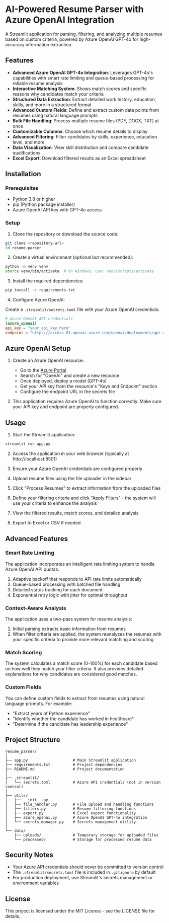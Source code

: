 # AI-Powered Resume Parser with Azure OpenAI Integration

A Streamlit application for parsing, filtering, and analyzing multiple resumes based on custom criteria, powered by Azure OpenAI GPT-4o for high-accuracy information extraction.

## Features

- **Advanced Azure OpenAI GPT-4o Integration**: Leverages GPT-4o's capabilities with smart rate limiting and queue-based processing for reliable resume analysis
- **Interactive Matching System**: Shows match scores and specific reasons why candidates match your criteria
- **Structured Data Extraction**: Extract detailed work history, education, skills, and more in a structured format
- **Advanced Custom Fields**: Define and extract custom data points from resumes using natural language prompts
- **Bulk File Handling**: Process multiple resume files (PDF, DOCX, TXT) at once
- **Customizable Columns**: Choose which resume details to display
- **Advanced Filtering**: Filter candidates by skills, experience, education level, and more
- **Data Visualization**: View skill distribution and compare candidate qualifications
- **Excel Export**: Download filtered results as an Excel spreadsheet

## Installation

### Prerequisites

- Python 3.8 or higher
- pip (Python package installer)
- Azure OpenAI API key with GPT-4o access

### Setup

1. Clone the repository or download the source code:

```bash
git clone <repository-url>
cd resume-parser
```

2. Create a virtual environment (optional but recommended):

```bash
python -m venv venv
source venv/bin/activate  # On Windows, use: venv\Scripts\activate
```

3. Install the required dependencies:

```bash
pip install -r requirements.txt
```

4. Configure Azure OpenAI:

Create a `.streamlit/secrets.toml` file with your Azure OpenAI credentials:

```toml
# Azure OpenAI API credentials
[azure_openai]
api_key = "your_api_key_here"
endpoint = "https://access-01.openai.azure.com/openai/deployments/gpt-4o/chat/completions?api-version=2024-08-01-preview"
```

## Azure OpenAI Setup

1. Create an Azure OpenAI resource:
   - Go to the [Azure Portal](https://portal.azure.com/)
   - Search for "OpenAI" and create a new resource
   - Once deployed, deploy a model (GPT-4o)
   - Get your API key from the resource's "Keys and Endpoint" section
   - Configure the endpoint URL in the secrets file

2. This application requires Azure OpenAI to function correctly. Make sure your API key and endpoint are properly configured.

## Usage

1. Start the Streamlit application:

```bash
streamlit run app.py
```

2. Access the application in your web browser (typically at http://localhost:8501)

3. Ensure your Azure OpenAI credentials are configured properly

4. Upload resume files using the file uploader in the sidebar

5. Click "Process Resumes" to extract information from the uploaded files

6. Define your filtering criteria and click "Apply Filters" - the system will use your criteria to enhance the analysis

7. View the filtered results, match scores, and detailed analysis

8. Export to Excel or CSV if needed

## Advanced Features

### Smart Rate Limiting

The application incorporates an intelligent rate limiting system to handle Azure OpenAI API quotas:

1. Adaptive backoff that responds to API rate limits automatically
2. Queue-based processing with batched file handling
3. Detailed status tracking for each document
4. Exponential retry logic with jitter for optimal throughput

### Context-Aware Analysis

The application uses a two-pass system for resume analysis:

1. Initial parsing extracts basic information from resumes
2. When filter criteria are applied, the system reanalyzes the resumes with your specific criteria to provide more relevant matching and scoring

### Match Scoring

The system calculates a match score (0-100%) for each candidate based on how well they match your filter criteria. It also provides detailed explanations for why candidates are considered good matches.

### Custom Fields

You can define custom fields to extract from resumes using natural language prompts. For example:
- "Extract years of Python experience"
- "Identify whether the candidate has worked in healthcare"
- "Determine if the candidate has leadership experience"

## Project Structure

```
resume_parser/
│
├── app.py                    # Main Streamlit application
├── requirements.txt          # Project dependencies
├── README.md                 # Project documentation
│
├── .streamlit/
│   └── secrets.toml          # Azure API credentials (not in version control)
│
├── utils/
│   ├── __init__.py
│   ├── file_handler.py       # File upload and handling functions
│   ├── filters.py            # Resume filtering functions
│   ├── export.py             # Excel export functionality
│   ├── azure_openai.py       # Azure OpenAI GPT-4o integration
│   └── secrets_manager.py    # Secrets management utility
│
└── data/
    ├── uploads/              # Temporary storage for uploaded files
    └── processed/            # Storage for processed resume data
```

## Security Notes

- Your Azure API credentials should never be committed to version control
- The `.streamlit/secrets.toml` file is included in `.gitignore` by default
- For production deployment, use Streamlit's secrets management or environment variables

## License

This project is licensed under the MIT License - see the LICENSE file for details.
